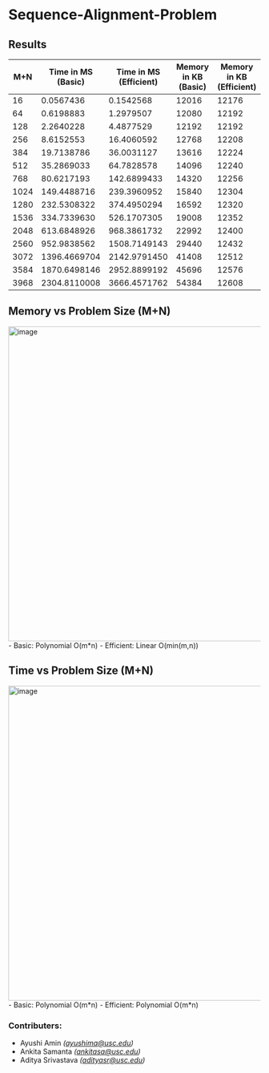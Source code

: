 # Sequence-Alignment-Problem

## Results

| M+N    | Time in MS (Basic) | Time in MS (Efficient) | Memory in KB (Basic) | Memory in KB (Efficient) |
| -------- | ------- | ------- | ------- | ------- |
| 16 | 0.0567436 | 0.1542568 | 12016 | 12176 |
| 64 | 0.6198883 | 1.2979507 | 12080 | 12192 |
| 128 | 2.2640228 | 4.4877529 | 12192 | 12192 |
| 256 | 8.6152553 | 16.4060592 | 12768 | 12208 |
| 384 | 19.7138786 | 36.0031127 | 13616 | 12224 |
| 512 | 35.2869033 | 64.7828578 | 14096 | 12240 |
| 768 | 80.6217193 | 142.6899433 | 14320 | 12256 |
| 1024 | 149.4488716 | 239.3960952 | 15840 | 12304 |
| 1280 | 232.5308322 | 374.4950294 | 16592 | 12320 |
| 1536 | 334.7339630 | 526.1707305 | 19008 | 12352 |
| 2048 | 613.6848926 | 968.3861732 | 22992 | 12400 |
| 2560 | 952.9838562 | 1508.7149143 | 29440 | 12432 |
| 3072 | 1396.4669704 | 2142.9791450 | 41408 | 12512 |
| 3584 | 1870.6498146 | 2952.8899192 | 45696 | 12576 |
| 3968 | 2304.8110008 | 3666.4571762 | 54384 | 12608 |

## Memory vs Problem Size (M+N)
<img width="628" alt="image" src="https://github.com/ayushiiamin/Sequence-Alignment-Problem/assets/77382840/c09c6f68-6629-4723-b292-60cb587a6942">
- Basic: Polynomial O(m*n)
- Efficient: Linear O(min(m,n))

## Time vs Problem Size (M+N)
<img width="628" alt="image" src="https://github.com/ayushiiamin/Sequence-Alignment-Problem/assets/77382840/c452686b-b1a7-4b4b-93c0-fd5341bb722c">
- Basic: Polynomial O(m*n)
- Efficient: Polynomial O(m*n)

### Contributers:
- Ayushi Amin <i>(ayushima@usc.edu)</i>
- Ankita Samanta <i>(ankitasa@usc.edu)</i>
- Aditya Srivastava <i>(adityasr@usc.edu)</i>
